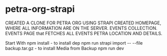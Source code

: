 # petra-org-strapi
CREATED A CLONE FOR PETRA ORG USING STRAPI
CREATED HOMEPAGE, WHERE ALL INFORMATION ARE ON THE SERVER.
EVENTS COLLECTION. 
EVENTS PAGE that FETCHES ALL EVENTS
PETRA LOCATION AND DETAILS. 

Start With
npm install - to install dep
npm run strapi import -- --file backup.tar.gz - to install Media from Backup
npm run dev
